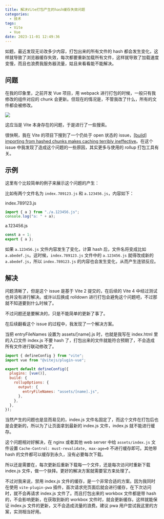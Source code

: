 ```yaml
---
title: 解决Vite打包产生的hash缓存失效问题
categories:
  - 技术
tags:
  - Vite
  - Vue
date: 2023-11-01 12:49:36
---
```


如题，最近发现无论改多少内容，打包出来的所有文件的 hash 都会发生变化，这样就导致了浏览器缓存失效，每次都要重新加载所有文件，这样就导致了加载速度变慢，而且也浪费我服务器流量，姑且来看看能不能解决。

## 问题

在我的印象里，之前开发 Vue 项目，用 webpack 进行打包的时候，一般只有我修改的组件对应的 chunk 会更新。但现在的情况是，不管我改了什么，所有的文件都会被修改。

![](https://img.iszy.xyz/1698814232865.png)

这应当是 Vite 本身存在的问题，于是进行了一些搜索。

很快啊，我在 Vite 的项目下搜到了一个仍处于 open 状态的 issue，[[build] importing from hashed chunks makes caching terribly ineffective](https://github.com/vitejs/vite/issues/6773)。在这个 issue 中我发现了造成这个问题的一些原因，其实更多与使用的 rollup 打包工具有关。

## 示例

这里有个比较简单的例子来展示这个问题的产生：

比如有两个文件名为 `index.789123.js` 和 `a.123456.js`，内容如下：

index.789123.js

```js
import { a } from "./a.123456.js";
console.log("a: " + a);
```

a.123456.js

```js
const a = 1;
export { a };
```

如果 `a.123456.js` 文件内容发生了变化，计算 hash 后，文件名将变成比如 `a.abedef.js`。这时候，`index.789123.js` 文件中的 `a.123456.js` 就得改成新的 `a.abedef.js`，所以 `index.789123.js` 的内容也会发生变化，从而产生连锁反应。

## 解决

问题清晰了，但是这个 issue 是基于 Vite 2 提交的，在后续的 Vite 4 中经过测试也并没有进行解决。或许以后换成 rolldown 进行打包会避免这个问题吧，不过那就不知道要到什么时候了。

不过问题还是要解决的，只是不能简单的更新了事了。

在后续翻看这个 issue 的过程中，我发现了一个解决方案。

当把 entryFileNames 设置为 assets/[name].js 时，也就是我写在 index.html 里的入口文件 index.js 不要 hash 了，打包出来的文件就能符合预期了，不会造成所有文件进行联动修改了。

```js
import { defineConfig } from "vite";
import vue from "@vitejs/plugin-vue";

export default defineConfig({
  plugins: [vue()],
  build: {
    rollupOptions: {
      output: {
        entryFileNames: "assets/[name].js",
      },
    },
  },
});
```

当然产生的问题也是显而易见的，index.js 文件名固定了，而这个文件在打包后也是会更新的，所以为了让页面拿到最新的 index.js 文件，index.js 就不能进行缓存。

这个问题相对好解决，在 nginx 或者其他 web server 中给 `assets/index.js` 文件设置 `Cache-Control: must-revalidate, max-age=0` 不进行缓存即可。其他带 hash 的文件都可以缓存到永久，没有必要每次下载。

所以还是需要在，每次更新后重新下载每一个文件，还是每次访问时重新下载 index.js 文件，做一个抉择。更好的解决方案就需要官方来处理了。

不过对我来说，禁用 index.js 文件的缓存，是一个非常合适的方案。因为我同时在使用 `vite-plugin-pwa` 插件，首次请求完页面后就会进行缓存，在下次访问时，就不会再请求 index.js 文件了。而且打包出来的 workbox 文件都是带 hash 的，不会影响更新，在获取到新的 workbox 文件时，就会更新缓存。这样就能保证 index.js 文件的更新，又不会造成流量的浪费。建议 pwa 用户尝试我这里的方案，实测相当好用。
